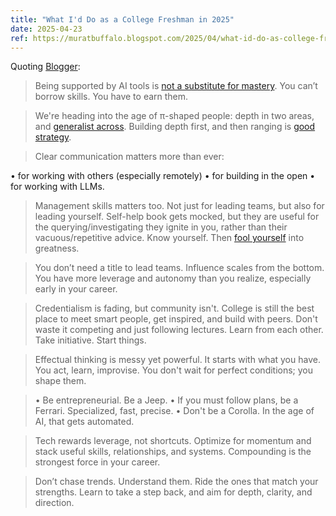 ```yaml
---
title: "What I'd Do as a College Freshman in 2025"
date: 2025-04-23
ref: https://muratbuffalo.blogspot.com/2025/04/what-id-do-as-college-freshman.html?utm_source=tldrnewsletter
---
```

Quoting [Blogger](https://muratbuffalo.blogspot.com/2025/04/what-id-do-as-college-freshman.html?utm_source=tldrnewsletter):

> Being supported by AI tools is [not a substitute for mastery](https://muratbuffalo.blogspot.com/2018/03/master-your-tools.html). You can’t borrow skills. You have to earn them.

> We're heading into the age of π-shaped people: depth in two areas, and [generalist across](https://muratbuffalo.blogspot.com/2019/06/book-review-range-why-generalists.html  ). Building depth first, and then ranging is [good strategy](https://muratbuffalo.blogspot.com/2024/01/recent-reads.html).

> Clear communication matters more than ever:

•   for working with others (especially remotely)
•   for building in the open
•   for working with LLMs.

> Management skills matters too. Not just for leading teams, but also for leading yourself. Self-help book gets mocked, but they are useful for the querying/investigating they ignite in you, rather than their vacuous/repetitive advice. Know yourself. Then [fool yourself](https://muratbuffalo.blogspot.com/2016/01/fool-yourself.html) into greatness.

> You don’t need a title to lead teams. Influence scales from the bottom. You have more leverage and autonomy than you realize, especially early in your career.

> Credentialism is fading, but community isn't. College is still the best place to meet smart people, get inspired, and build with peers. Don't waste it competing and just following lectures. Learn from each other. Take initiative. Start things.

> Effectual thinking is messy yet powerful. It starts with what you have. You act, learn, improvise. You don't wait for perfect conditions; you shape them.

> •   Be entrepreneurial. Be a Jeep.
•   If you must follow plans, be a Ferrari. Specialized, fast, precise.
•   Don't be a Corolla. In the age of AI, that gets automated.

> Tech rewards leverage, not shortcuts. Optimize for momentum and stack useful skills, relationships, and systems. Compounding is the strongest force in your career.

> Don’t chase trends. Understand them. Ride the ones that match your strengths. Learn to take a step back, and aim for depth, clarity, and direction.